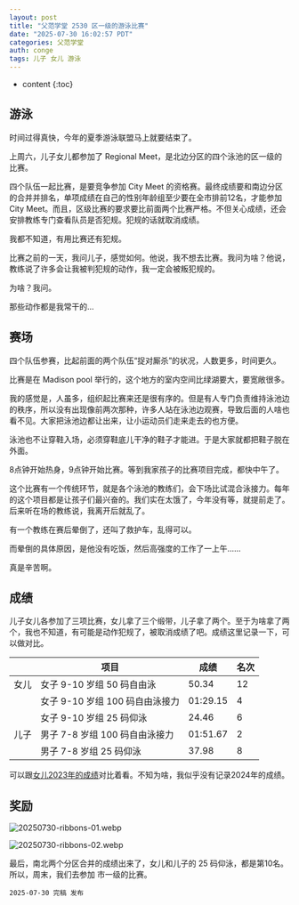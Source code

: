 ```yaml
---
layout: post
title: "父范学堂 2530 区一级的游泳比赛"
date: "2025-07-30 16:02:57 PDT"
categories: 父范学堂
auth: conge
tags: 儿子 女儿 游泳
---
```

* content
{:toc}

## 游泳

时间过得真快，今年的夏季游泳联盟马上就要结束了。

上周六，儿子女儿都参加了 Regional Meet，是北边分区的四个泳池的区一级的比赛。




四个队伍一起比赛，是要竞争参加 City Meet 的资格赛。最终成绩要和南边分区的合并并排名，单项成绩在自己的性别年龄组至少要在全市排前12名，才能参加City Meet。而且，区级比赛的要求要比前面两个比赛严格。不但关心成绩，还会安排教练专门查看队员是否犯规。犯规的话就取消成绩。

我都不知道，有用比赛还有犯规。

比赛之前的一天，我问儿子，感觉如何。他说，我不想去比赛。我问为啥？他说，教练说了许多会让我被判犯规的动作，我一定会被叛犯规的。

为啥？我问。

那些动作都是我常干的...

## 赛场

四个队伍参赛，比起前面的两个队伍“捉对厮杀”的状况，人数更多，时间更久。

比赛是在 Madison pool 举行的，这个地方的室内空间比绿湖要大，要宽敞很多。

我的感觉是，人虽多，组织起比赛来还是很有序的。但是有人专门负责维持泳池边的秩序，所以没有出现像前两次那种，许多人站在泳池边观赛，导致后面的人啥也看不见。大家把泳池边都让出来，让小运动员们走来走去的也方便。

泳池也不让穿鞋入场，必须穿鞋底儿干净的鞋子才能进。于是大家就都把鞋子脱在外面。

8点钟开始热身，9点钟开始比赛。等到我家孩子的比赛项目完成，都快中午了。

这个比赛有一个传统环节，就是各个泳池的教练们，会下场比试混合泳接力。每年的这个项目都是让孩子们最兴奋的。我们实在太饿了，今年没有等，就提前走了。后来听在场的教练说，我离开后就乱了。

有一个教练在赛后晕倒了，还叫了救护车，乱得可以。

而晕倒的具体原因，是他没有吃饭，然后高强度的工作了一上午……

真是辛苦啊。

## 成绩

儿子女儿各参加了三项比赛，女儿拿了三个缎带，儿子拿了两个。至于为啥拿了两个，我也不知道，有可能是动作犯规了，被取消成绩了吧。成绩这里记录一下，可以做对比。


|      | 项目                          | 成绩    | 名次 |
| ---- | ---------------------------- | ------- | ---- |
| 女儿 | 女子 9-10 岁组 50 码自由泳      | 50.34   | 12   |
|      | 女子 9-10 岁组 100 码自由泳接力 | 01:29.15 | 4    |
|      | 女子 9-10 岁组 25 码仰泳         | 24.46   | 6    |
| 儿子 | 男子 7-8 岁组 100 码自由泳接力   | 01:51.67 | 2    |
|      | 男子 7-8 岁组 25 码仰泳          | 37.98   | 8    |

可以跟[女儿2023年的成绩](https://conge.livingwithfcs.org/2023/08/15/NewDaddy-swim-camp/)对比着看。不知为啥，我似乎没有记录2024年的成绩。

## 奖励

![20250730-ribbons-01.webp](https://s2.loli.net/2025/07/31/7T8rJ46a3XQFbKs.webp)

![20250730-ribbons-02.webp](https://s2.loli.net/2025/07/31/TnPcktHN6zLevDu.webp)

最后，南北两个分区合并的成绩出来了，女儿和儿子的 25 码仰泳，都是第10名。所以，周末，我们去参加 市一级的比赛。


```
2025-07-30 完稿 发布
```
